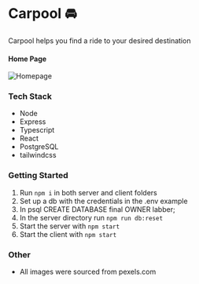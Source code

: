 # Carpool 🚘
<div>
<p>Carpool helps you find a ride to  your desired destination </p>
</div>

#### Home Page
![Homepage](/docs/screen_shot_home.png)


### Tech Stack
- Node
- Express
- Typescript
- React
- PostgreSQL
- tailwindcss

### Getting Started
1. Run `npm i` in both server and client folders
2. Set up a db with the credentials in the .env example
3. In psql CREATE DATABASE final OWNER labber;
4. In the server directory run `npm run db:reset`
5. Start the server with `npm start`
6. Start the client with `npm start`

### Other
- All images were sourced from pexels.com